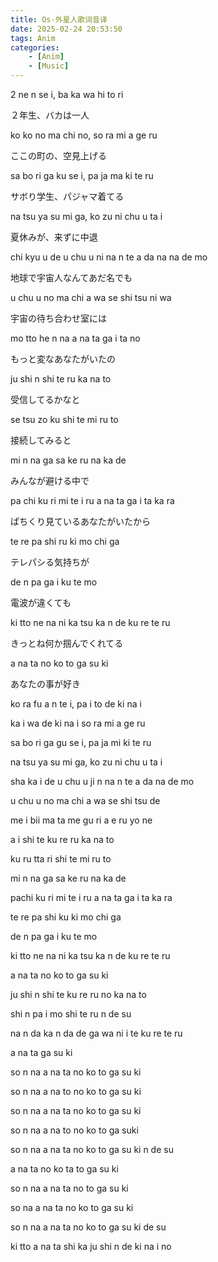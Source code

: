 ```yaml
---
title: Os-外星人歌词音译
date: 2025-02-24 20:53:50
tags: Anim
categories:
    - [Anim]
    - [Music]
---
```

2 ne n se i, ba ka wa hi to ri

２年生、バカは一人  

ko ko no ma chi no, so ra mi a ge ru

ここの町の、空見上げる

sa bo ri ga ku se i, pa ja ma ki te ru

サボり学生、パジャマ着てる

na tsu ya su mi ga, ko zu ni chu u ta i

夏休みが、来ずに中退 


chi kyu u de u chu u ni na n te a da na na de mo

地球で宇宙人なんてあだ名でも

u chu u no ma chi a wa se shi tsu ni wa

宇宙の待ち合わせ室には

mo tto he n na a na ta ga i ta no

もっと変なあなたがいたの  

ju shi n shi te ru ka na to

受信してるかなと


se tsu zo ku shi te mi ru to

接続してみると

mi n na ga sa ke ru na ka de

みんなが避ける中で  

pa chi ku ri mi te i ru a na ta ga i ta ka ra

ぱちくり見ているあなたがいたから 


te re pa shi ru ki mo chi ga

テレパシる気持ちが

de n pa ga i ku te mo

電波が違くても 

ki tto ne na ni ka tsu ka n de ku re te ru

きっとね何か掴んでくれてる 

a na ta no ko to ga su ki

あなたの事が好き


ko ra fu a n te i, pa i to de ki na i


ka i wa de ki na i so ra mi a ge ru


sa bo ri ga gu se i, pa ja mi ki te ru 


na tsu ya su mi ga, ko zu ni chu u ta i


sha ka i de u chu u ji n na n te a da na de mo


u chu u no ma chi a wa se shi tsu de


me i bii ma ta me gu ri a e ru yo ne


a i shi te ku re ru ka na to


ku ru tta ri shi te mi ru to


mi n na ga sa ke ru na ka de


pachi ku ri mi te i ru a na ta ga i ta ka ra


te re pa shi ku ki mo chi ga


de n pa ga i ku te mo


ki tto ne na ni ka tsu ka n de ku re te ru


a na ta no ko to ga su ki


ju shi n shi te ku re ru no ka na to


shi n pa i mo shi te ru n de su


na n da ka n da de ga wa ni i te ku re te ru


a na ta ga su ki


so n na a na ta no ko to ga su ki


so n na a na to no ko to ga su ki


so n na a na ta no ko to ga su ki


so n na a na to no ko to ga suki


so n na a na ta no ko to ga su ki n de su


a na ta no ko ta to ga su ki


so n na a na ta no to ga su ki


so na a na ta no ko to ga su ki


so n na a na ta no ko to ga su ki de su


ki tto a na ta shi ka ju shi n de ki na i no


